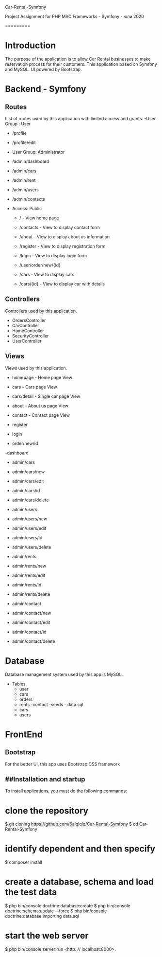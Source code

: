Car-Rental-Symfony

Project Assignment for PHP MVC Frameworks - Symfony - юли 2020

=========

# Introduction
The purpose of the application is to allow Car Rental businesses to make reservation process for their customers. This application based on Symfony and MySQL. UI powered by Bootstrap.

# Backend - Symfony
## Routes
List of routes used by this application with limited access and grants.
 -User Group : User 
 - /profile 
 - /profile/edit 
 
- User Group: Administrator
 - /admin/dashboard 
 - /admin/cars  
 - /admin/rent
 - /admin/users
 - /admin/contacts
  
- Access: Public
  - / - View home page  
  - /contacts - View to display contact form
  - /about - View to display about us information 
  - /register - View to display registration form
  - /login - View to display login form
  - /user/order/new/{id}
  
  - /cars - View to display cars
  - /cars/{id} - View to display car with details
  
## Controllers
Controllers used by this application.
- OrdersController
- CarController 
- HomeController 
- SecurityController 
- UserController 

## Views
Views used by this application.
- homepage - Home page View
- cars - Cars page View
- cars/detail - Single car page View

- about - About us page View
- contact - Contact page View

- register
- login

- order/new/id

-dashboard
- admin/cars 
- admin/cars/new 
- admin/cars/edit 
- admin/cars/id 
- admin/cars/delete 

- admin/users 
- admin/users/new 
- admin/users/edit 
- admin/users/id 
- admin/users/delete 

- admin/rents 
- admin/rents/new 
- admin/rents/edit 
- admin/rents/id 
- admin/rents/delete 

- admin/contact 
- admin/contact/new 
- admin/contact/edit 
- admin/contact/id 
- admin/contact/delete 

# Database
Database management system used by this app is MySQL.
- Tables
    - user 
    - cars 
    - orders
    - rents
    -contact
-seeds - data.sql
    - cars
    - users

# FrontEnd
## Bootstrap
For the better UI, this app uses Bootstrap CSS framework

##Installation and startup
------------------

To install applications, you must do the following commands:
# clone the repository
$ git cloning https://github.com/6alqlqlq/Car-Rental-Symfony
$ cd Car-Rental-Symfony

# identify dependent and then specify
$ composer install

# create a database, schema and load the test data
$ php bin/console doctrine:database:create
$ php bin/console doctrine:schema:update --force
$ php bin/console doctrine:database:importing data.sql

# start the web server
$ php bin/console server:run
 <http: // localhost:8000>.